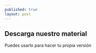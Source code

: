```yaml
---
published: true
layout: post
---
```


## Descarga nuestro material

Puedes usarlo para hacer tu propia versión
